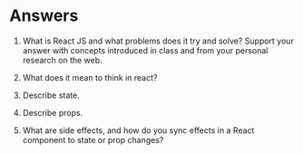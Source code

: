 # Answers

1. What is React JS and what problems does it try and solve? Support your answer with concepts introduced in class and from your personal research on the web.

<!-- I'd say it's reusable code that changes according to the data that's coming in. useState and useEffect are handy when it comes to fetching data and changing according to the data that's being manipulated to your wishes. -->


2. What does it mean to think in react?

<!-- I'm not sure, but i'm thinking it's when you're trying to create an entire app you think of how you could do all your structuring (html)styling (css) and interactivity (Javascript) in react to build out a website or app? Like you could solve some of those problems quickly using it. -->

3. Describe state.

<!-- state is where you store the property/value to a given component. When the state of the object changes, the entire component changes when it rerenders. -->

4. Describe props.

<!-- props are basically a placeholder that you can name whatever you want that pass function arguments to the object you're putting it in. as long as the names are consistent, you'll get your desired outcome. -->

5. What are side effects, and how do you sync effects in a React component to state or prop changes?

<!-- it's something that changes something outside of the scope of the function it's being put in. To sync effects you'd need to use hooks or a useEffect?  -->
